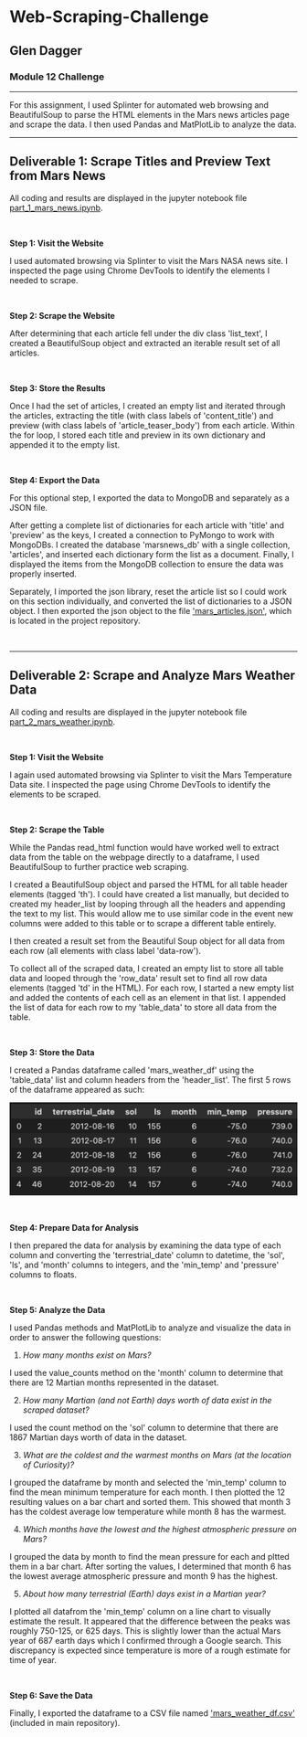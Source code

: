 # Web-Scraping-Challenge
## Glen Dagger

### Module 12 Challenge

<hr>

For this assignment, I used Splinter for automated web browsing and BeautifulSoup to parse the HTML elements in the Mars news articles page and scrape the data. I then used Pandas and MatPlotLib to analyze the data.

<hr>

## Deliverable 1: Scrape Titles and Preview Text from Mars News

All coding and results are displayed in the jupyter notebook file [part_1_mars_news.ipynb](part_1_mars_news.ipynb).

<br>

<strong>Step 1: Visit the Website</strong>

I used automated browsing via Splinter to visit the Mars NASA news site. I inspected the page using Chrome DevTools to identify the elements I needed to scrape.

<br>

<strong>Step 2: Scrape the Website</strong>

After determining that each article fell under the div class 'list_text', I created a BeautifulSoup object and extracted an iterable result set of all articles.

<br>

<strong>Step 3: Store the Results</strong>

Once I had the set of articles, I created an empty list and iterated through the articles, extracting the title (with class labels of 'content_title') and preview (with class labels of 'article_teaser_body') from each article. Within the for loop, I stored each title and preview in its own dictionary and appended it to the empty list.

<br>

<strong>Step 4: Export the Data</strong>

For this optional step, I exported the data to MongoDB and separately as a JSON file.

After getting a complete list of dictionaries for each article with 'title' and 'preview' as the keys, I created a connection to PyMongo to work with MongoDBs. I created the database 'marsnews_db' with a single collection, 'articles', and inserted each dictionary form the list as a document. Finally, I displayed the items from the MongoDB collection to ensure the data was properly inserted.

Separately, I imported the json library, reset the article list so I could work on this section individually, and converted the list of dictionaries to a JSON object. I then exported the json object to the file ['mars_articles.json'](mars_articles.json), which is located in the project repository.

<br>

<hr>

## Deliverable 2: Scrape and Analyze Mars Weather Data

All coding and results are displayed in the jupyter notebook file [part_2_mars_weather.ipynb](part_2_mars_weather.ipynb).

<br>

<strong>Step 1: Visit the Website</strong>

I again used automated browsing via Splinter to visit the Mars Temperature Data site. I inspected the page using Chrome DevTools to identify the elements to be scraped. 

<br>

<strong>Step 2: Scrape the Table</strong>

While the Pandas read_html function would have worked well to extract data from the table on the webpage directly to a dataframe, I used BeautifulSoup to further practice web scraping.

I created a BeautifulSoup object and parsed the HTML for all table header elements (tagged 'th'). I could have created a list manually, but decided to created my header_list by looping through all the headers and appending the text to my list. This would allow me to use similar code in the event new columns were added to this table or to scrape a different table entirely.

I then created a result set from the Beautiful Soup object for all data from each row (all elements with class label 'data-row').

To collect all of the scraped data, I created an empty list to store all table data and looped through the 'row_data' result set to find all row data elements (tagged 'td' in the HTML). For each row, I started a new empty list and added the contents of each cell as an element in that list. I appended the list of data for each row to my 'table_data' to store all data from the table.

<br>

<strong>Step 3: Store the Data</strong>

I created a Pandas dataframe called 'mars_weather_df' using the 'table_data' list and column headers from the 'header_list'. The first 5 rows of the dataframe appeared as such:

![marsweather_df](mars_weather_df_screenshot.png)

<br>

<strong>Step 4: Prepare Data for Analysis</strong>

I then prepared the data for analysis by examining the data type of each column and converting the 'terrestrial_date' column to datetime, the 'sol', 'ls', and 'month' columns to integers, and the 'min_temp' and 'pressure' columns to floats.

<br>

<strong>Step 5: Analyze the Data</strong>

I used Pandas methods and MatPlotLib to analyze and visualize the data in order to answer the following questions:

1. *How many months exist on Mars?*

I used the value_counts method on the 'month' column to determine that there are 12 Martian months represented in the dataset.


2. *How many Martian (and not Earth) days worth of data exist in the scraped dataset?*

I used the count method on the 'sol' column to determine that there are 1867 Martian days worth of data in the dataset.


3. *What are the coldest and the warmest months on Mars (at the location of Curiosity)?*

I grouped the dataframe by month and selected the 'min_temp' column to find the mean minimum temperature for each month. I then plotted the 12 resulting values on a bar chart and sorted them. This showed that month 3 has the coldest average low temperature while month 8 has the warmest.


4. *Which months have the lowest and the highest atmospheric pressure on Mars?*

I grouped the data by month to find the mean pressure for each and pltted them in a bar chart. After sorting the values, I determined that month 6 has the lowest average atmospheric pressure and month 9 has the highest.

5. *About how many terrestrial (Earth) days exist in a Martian year?*

I plotted all datafrom the 'min_temp' column on a line chart to visually estimate the result. It appeared that the difference between the peaks was roughly 750-125, or 625 days. This is slightly lower than the actual Mars year of 687 earth days which I confirmed through a Google search. This discrepancy is expected since temperature is more of a rough estimate for time of year.

<br>

<strong>Step 6: Save the Data</strong>

Finally, I exported the dataframe to a CSV file named ['mars_weather_df.csv'](mars_weather_df.csv) (included in main repository).